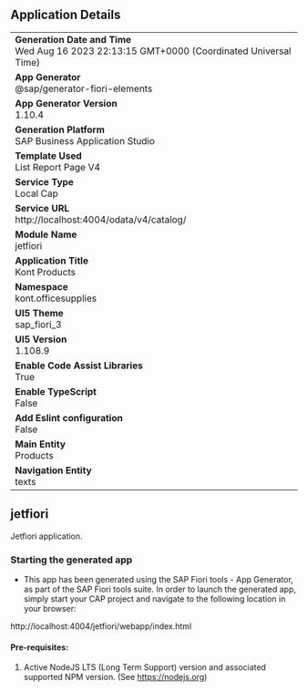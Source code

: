 ## Application Details
|               |
| ------------- |
|**Generation Date and Time**<br>Wed Aug 16 2023 22:13:15 GMT+0000 (Coordinated Universal Time)|
|**App Generator**<br>@sap/generator-fiori-elements|
|**App Generator Version**<br>1.10.4|
|**Generation Platform**<br>SAP Business Application Studio|
|**Template Used**<br>List Report Page V4|
|**Service Type**<br>Local Cap|
|**Service URL**<br>http://localhost:4004/odata/v4/catalog/
|**Module Name**<br>jetfiori|
|**Application Title**<br>Kont Products|
|**Namespace**<br>kont.officesupplies|
|**UI5 Theme**<br>sap_fiori_3|
|**UI5 Version**<br>1.108.9|
|**Enable Code Assist Libraries**<br>True|
|**Enable TypeScript**<br>False|
|**Add Eslint configuration**<br>False|
|**Main Entity**<br>Products|
|**Navigation Entity**<br>texts|

## jetfiori

Jetfiori application.

### Starting the generated app

-   This app has been generated using the SAP Fiori tools - App Generator, as part of the SAP Fiori tools suite.  In order to launch the generated app, simply start your CAP project and navigate to the following location in your browser:

http://localhost:4004/jetfiori/webapp/index.html

#### Pre-requisites:

1. Active NodeJS LTS (Long Term Support) version and associated supported NPM version.  (See https://nodejs.org)


